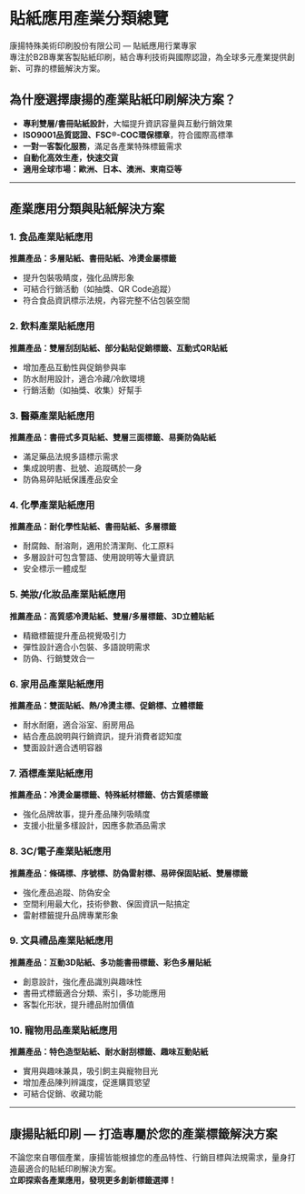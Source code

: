 # 貼紙應用產業分類總覽

康揚特殊美術印刷股份有限公司 — 貼紙應用行業專家  
專注於B2B專業客製貼紙印刷，結合專利技術與國際認證，為全球多元產業提供創新、可靠的標籤解決方案。

## 為什麼選擇康揚的產業貼紙印刷解決方案？

- **專利雙層/書冊貼紙設計**，大幅提升資訊容量與互動行銷效果
- **ISO9001品質認證、FSC®-COC環保標章**，符合國際高標準
- **一對一客製化服務**，滿足各產業特殊標籤需求
- **自動化高效生產，快速交貨**
- **適用全球市場：歐洲、日本、澳洲、東南亞等**

---

## 產業應用分類與貼紙解決方案

### 1. 食品產業貼紙應用

**推薦產品：多層貼紙、書冊貼紙、冷燙金屬標籤**

- 提升包裝吸睛度，強化品牌形象
- 可結合行銷活動（如抽獎、QR Code追蹤）
- 符合食品資訊標示法規，內容完整不佔包裝空間

### 2. 飲料產業貼紙應用

**推薦產品：雙層刮刮貼紙、部分黏貼促銷標籤、互動式QR貼紙**

- 增加產品互動性與促銷參與率
- 防水耐用設計，適合冷藏/冷飲環境
- 行銷活動（如抽獎、收集）好幫手

### 3. 醫藥產業貼紙應用

**推薦產品：書冊式多頁貼紙、雙層三面標籤、易撕防偽貼紙**

- 滿足藥品法規多語標示需求
- 集成說明書、批號、追蹤碼於一身
- 防偽易碎貼紙保護產品安全

### 4. 化學產業貼紙應用

**推薦產品：耐化學性貼紙、書冊貼紙、多層標籤**

- 耐腐蝕、耐溶劑，適用於清潔劑、化工原料
- 多層設計可包含警語、使用說明等大量資訊
- 安全標示一體成型

### 5. 美妝/化妝品產業貼紙應用

**推薦產品：高質感冷燙貼紙、雙層/多層標籤、3D立體貼紙**

- 精緻標籤提升產品視覺吸引力
- 彈性設計適合小包裝、多語說明需求
- 防偽、行銷雙效合一

### 6. 家用品產業貼紙應用

**推薦產品：雙面貼紙、熱/冷燙主標、促銷標、立體標籤**

- 耐水耐磨，適合浴室、廚房用品
- 結合產品說明與行銷資訊，提升消費者認知度
- 雙面設計適合透明容器

### 7. 酒標產業貼紙應用

**推薦產品：冷燙金屬標籤、特殊紙材標籤、仿古質感標籤**

- 強化品牌故事，提升產品陳列吸睛度
- 支援小批量多樣設計，因應多款酒品需求

### 8. 3C/電子產業貼紙應用

**推薦產品：條碼標、序號標、防偽雷射標、易碎保固貼紙、雙層標籤**

- 強化產品追蹤、防偽安全
- 空間利用最大化，技術參數、保固資訊一貼搞定
- 雷射標籤提升品牌專業形象

### 9. 文具禮品產業貼紙應用

**推薦產品：互動3D貼紙、多功能書冊標籤、彩色多層貼紙**

- 創意設計，強化產品識別與趣味性
- 書冊式標籤適合分類、索引，多功能應用
- 客製化形狀，提升禮品附加價值

### 10. 寵物用品產業貼紙應用

**推薦產品：特色造型貼紙、耐水耐刮標籤、趣味互動貼紙**

- 實用與趣味兼具，吸引飼主與寵物目光
- 增加產品陳列辨識度，促進購買慾望
- 可結合促銷、收藏功能

---

## 康揚貼紙印刷 — 打造專屬於您的產業標籤解決方案

不論您來自哪個產業，康揚皆能根據您的產品特性、行銷目標與法規需求，量身打造最適合的貼紙印刷解決方案。  
**立即探索各產業應用，發現更多創新標籤選擇！**